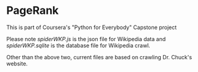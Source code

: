 # PageRank
This is part of Coursera's "Python for Everybody" Capstone project

Please note *spiderWKP.js* is the json file for Wikipedia data and
*spiderWKP.sqlite* is the database file for Wikipedia crawl.

Other than the above two, current files are based on crawling
Dr. Chuck's website.
